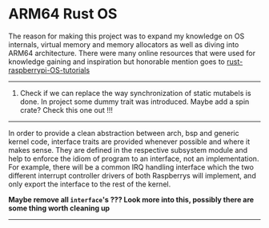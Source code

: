 # ARM64 Rust OS

The reason for making this project was to expand my knowledge on OS internals, virtual memory and memory allocators as well as diving into ARM64 architecture.
There were many online resources that were used for knowledge gaining and inspiration but honorable mention goes to [rust-raspberrypi-OS-tutorials](https://github.com/rust-embedded/rust-raspberrypi-OS-tutorials])

***

1. Check if we can replace the way synchronization of static mutabels is done. In project some dummy trait was introduced. Maybe add a spin crate? Check this one out !!!

***

In order to provide a clean abstraction between arch, bsp and generic kernel code, interface traits are provided whenever possible and where it makes sense. They are defined in the respective subsystem module and help to enforce the idiom of program to an interface, not an implementation. For example, there will be a common IRQ handling interface which the two different interrupt controller drivers of both Raspberrys will implement, and only export the interface to the rest of the kernel.

**Maybe remove all `interface`'s ??? Look more into this, possibly there are some thing worth cleaning up**

***

